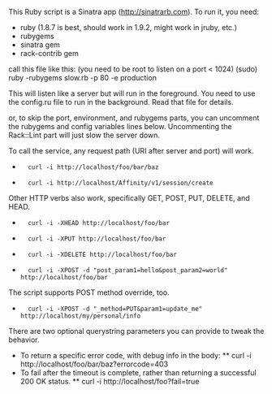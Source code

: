 This Ruby script is a Sinatra app (http://sinatrarb.com).
To run it, you need:

* ruby (1.8.7 is best, should work in 1.9.2, might work in jruby, etc.)
* rubygems
* sinatra gem
* rack-contrib gem

call this file like this: (you need to be root to listen on a port < 1024)
    (sudo) ruby -rubygems slow.rb -p 80 -e production

This will listen like a server but will run in the foreground.
You need to use the config.ru file to run in the background. Read that file for details.

or, to skip the port, environment, and rubygems
parts, you can uncomment the rubygems and
config variables lines below. Uncommenting the
Rack::Lint part will just slow the server down.


To call the service, any request path (URI after server and port) will work.

*
        curl -i http://localhost/foo/bar/baz
*
        curl -i http://localhost/Affinity/v1/session/create

Other HTTP verbs also work, specifically GET, POST, PUT, DELETE, and HEAD.

*
        curl -i -XHEAD http://localhost/foo/bar
*
        curl -i -XPUT http://localhost/foo/bar
*
        curl -i -XDELETE http://localhost/foo/bar
*
        curl -i -XPOST -d "post_param1=hello&post_param2=world" http://localhost/foo/bar

The script supports POST method override, too.

*
        curl -i -XPOST -d "_method=PUT&param1=update_me" http://localhost/my/personal/info

There are two optional querystring parameters you can provide to tweak the behavior.

* To return a specific error code, with debug info in the body:
**
        curl -i http://localhost/foo/bar/baz?errorcode=403
* To fail after the timeout is complete, rather than returning a successful 200 OK status.
**
        curl -i http://localhost/foo?fail=true